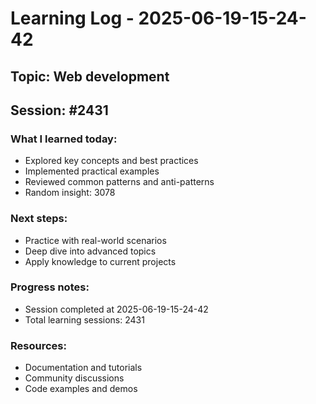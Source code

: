 # Learning Log - 2025-06-19-15-24-42

## Topic: Web development
## Session: #2431

### What I learned today:
- Explored key concepts and best practices
- Implemented practical examples  
- Reviewed common patterns and anti-patterns
- Random insight: 3078

### Next steps:
- Practice with real-world scenarios
- Deep dive into advanced topics
- Apply knowledge to current projects

### Progress notes:
- Session completed at 2025-06-19-15-24-42
- Total learning sessions: 2431

### Resources:
- Documentation and tutorials
- Community discussions
- Code examples and demos
